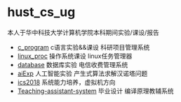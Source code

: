# hust_cs_ug
本人于华中科技大学计算机学院本科期间实验/课设/报告
- [c_program](https://github.com/ladlod/hust_cs_ug/tree/master/c_program) c语言实验&&课设 科研项目管理系统
- [linux_proc](https://github.com/ladlod/hust_cs_ug/tree/master/linux_proc) 操作系统课设 linux任务管理器
- [database](https://github.com/ladlod/hust_cs_ug/tree/master/database) 数据库实验 电信收费管理系统
- [aiExp](https://github.com/ladlod/hust_cs_ug/tree/master/aiExp) 人工智能实验 产生式算法求解汉诺塔问题
- [ics2018](https://github.com/ladlod/ics_2018/) 系统能力培养，虚拟机方向
- [Teaching-assistant-system](https://github.com/ladlod/Teaching-assistant-system) 毕业设计 编译原理教辅系统

